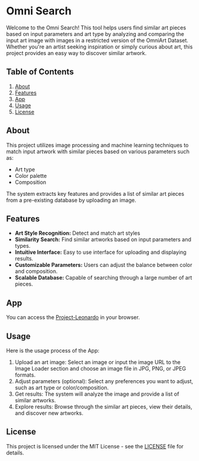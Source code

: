 # Omni Search
Welcome to the Omni Search! This tool helps users find similar art pieces based on input parameters and art type by analyzing and comparing the input art image with images in a restricted version of the OmniArt Dataset. Whether you're an artist seeking inspiration or simply curious about art, this project provides an easy way to discover similar artwork.

## Table of Contents
1. [About](#about)
2. [Features](#features)
3. [App](#app)
4. [Usage](#usage)
5. [License](#license)


## About <a name="about"></a>
This project utilizes image processing and machine learning techniques to match input artwork with similar pieces based on various parameters such as:
* Art type 
* Color palette
* Composition

The system extracts key features and provides a list of similar art pieces from a pre-existing database by uploading an image.

## Features <a name="features"></a>
- **Art Style Recognition:** Detect and match art styles 
- **Similarity Search:** Find similar artworks based on input parameters and types.
- **Intuitive Interface:** Easy to use interface for uploading and displaying results.
- **Customizable Parameters:** Users can adjust the balance between color and composition.
- **Scalable Database:** Capable of searching through a large number of art pieces.

## App <a name="app"></a>
You can access the [Project-Leonardo](http://project-leonardo-it8c7ykguntnhvenvr44kv.streamlit.app/) in your browser.

## Usage <a name="usage"></a>
Here is the usage process of the App:
1. Upload an art image: Select an image or input the image URL to the Image Loader section and choose an image file in JPG, PNG, or JPEG formats.
2. Adjust parameters (optional): Select any preferences you want to adjust, such as art type or color/composition.
3. Get results: The system will analyze the image and provide a list of similar artworks.
4. Explore results: Browse through the similar art pieces, view their details, and discover new artworks.


## License <a name="license"></a>
This project is licensed under the MIT License - see the [LICENSE](https://github.com/BotanCevik2/Project-Leonardo/blob/main/LICENSE) file for details.
